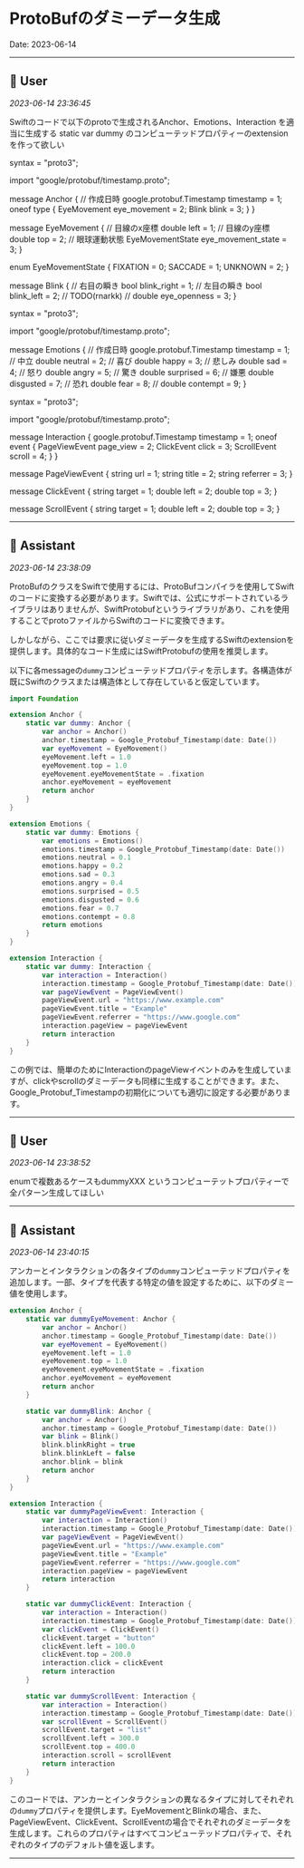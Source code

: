 # ProtoBufのダミーデータ生成

Date: 2023-06-14

---

## 👤 User
*2023-06-14 23:36:45*

Swiftのコードで以下のprotoで生成されるAnchor、Emotions、Interaction を適当に生成する static var dummy のコンピューテッドプロパティーのextension を作って欲しい

syntax = "proto3";

import "google/protobuf/timestamp.proto";

message Anchor {
  // 作成日時
  google.protobuf.Timestamp timestamp = 1;
  oneof type {
    EyeMovement eye_movement = 2;
    Blink blink = 3;
  }
}

message EyeMovement {
  // 目線のx座標
  double left = 1;
  // 目線のy座標
  double top = 2;
  // 眼球運動状態
  EyeMovementState eye_movement_state = 3;
}

enum EyeMovementState {
  FIXATION = 0;
  SACCADE = 1;
  UNKNOWN = 2;
}

message Blink {
  // 右目の瞬き
  bool blink_right = 1;
  // 左目の瞬き
  bool blink_left = 2;
  // TODO(rnarkk)
  // double eye_openness = 3;
}


syntax = "proto3";

import "google/protobuf/timestamp.proto";

message Emotions {
  // 作成日時
  google.protobuf.Timestamp timestamp = 1;
  // 中立
  double neutral = 2;
  // 喜び
  double happy = 3;
  // 悲しみ
  double sad = 4;
  // 怒り
  double angry = 5;
  // 驚き
  double surprised = 6;
  // 嫌悪
  double disgusted = 7;
  // 恐れ
  double fear = 8;
  // 
  double contempt = 9;
}

syntax = "proto3";

import "google/protobuf/timestamp.proto";

message Interaction {
  google.protobuf.Timestamp timestamp = 1;
  oneof event {
    PageViewEvent page_view = 2;
    ClickEvent click = 3;
    ScrollEvent scroll = 4;
  }
}

message PageViewEvent {
  string url = 1;
  string title = 2;
  string referrer = 3;
}

message ClickEvent {
  string target = 1;
  double left = 2;
  double top = 3;
}

message ScrollEvent {
  string target = 1;
  double left = 2;
  double top = 3;
}

---

## 🤖 Assistant
*2023-06-14 23:38:09*

ProtoBufのクラスをSwiftで使用するには、ProtoBufコンパイラを使用してSwiftのコードに変換する必要があります。Swiftでは、公式にサポートされているライブラリはありませんが、SwiftProtobufというライブラリがあり、これを使用することでprotoファイルからSwiftのコードに変換できます。

しかしながら、ここでは要求に従いダミーデータを生成するSwiftのextensionを提供します。具体的なコード生成にはSwiftProtobufの使用を推奨します。

以下に各messageの`dummy`コンピューテッドプロパティを示します。各構造体が既にSwiftのクラスまたは構造体として存在していると仮定しています。

```swift
import Foundation

extension Anchor {
    static var dummy: Anchor {
        var anchor = Anchor()
        anchor.timestamp = Google_Protobuf_Timestamp(date: Date())
        var eyeMovement = EyeMovement()
        eyeMovement.left = 1.0
        eyeMovement.top = 1.0
        eyeMovement.eyeMovementState = .fixation
        anchor.eyeMovement = eyeMovement
        return anchor
    }
}

extension Emotions {
    static var dummy: Emotions {
        var emotions = Emotions()
        emotions.timestamp = Google_Protobuf_Timestamp(date: Date())
        emotions.neutral = 0.1
        emotions.happy = 0.2
        emotions.sad = 0.3
        emotions.angry = 0.4
        emotions.surprised = 0.5
        emotions.disgusted = 0.6
        emotions.fear = 0.7
        emotions.contempt = 0.8
        return emotions
    }
}

extension Interaction {
    static var dummy: Interaction {
        var interaction = Interaction()
        interaction.timestamp = Google_Protobuf_Timestamp(date: Date())
        var pageViewEvent = PageViewEvent()
        pageViewEvent.url = "https://www.example.com"
        pageViewEvent.title = "Example"
        pageViewEvent.referrer = "https://www.google.com"
        interaction.pageView = pageViewEvent
        return interaction
    }
}
```

この例では、簡単のためにInteractionのpageViewイベントのみを生成していますが、clickやscrollのダミーデータも同様に生成することができます。また、Google_Protobuf_Timestampの初期化についても適切に設定する必要があります。

---

## 👤 User
*2023-06-14 23:38:52*

enumで複数あるケースもdummyXXX というコンピューテットプロパティーで全パターン生成してほしい

---

## 🤖 Assistant
*2023-06-14 23:40:15*

アンカーとインタラクションの各タイプの`dummy`コンピューテッドプロパティを追加します。一部、タイプを代表する特定の値を設定するために、以下のダミー値を使用します。

```swift
extension Anchor {
    static var dummyEyeMovement: Anchor {
        var anchor = Anchor()
        anchor.timestamp = Google_Protobuf_Timestamp(date: Date())
        var eyeMovement = EyeMovement()
        eyeMovement.left = 1.0
        eyeMovement.top = 1.0
        eyeMovement.eyeMovementState = .fixation
        anchor.eyeMovement = eyeMovement
        return anchor
    }

    static var dummyBlink: Anchor {
        var anchor = Anchor()
        anchor.timestamp = Google_Protobuf_Timestamp(date: Date())
        var blink = Blink()
        blink.blinkRight = true
        blink.blinkLeft = false
        anchor.blink = blink
        return anchor
    }
}

extension Interaction {
    static var dummyPageViewEvent: Interaction {
        var interaction = Interaction()
        interaction.timestamp = Google_Protobuf_Timestamp(date: Date())
        var pageViewEvent = PageViewEvent()
        pageViewEvent.url = "https://www.example.com"
        pageViewEvent.title = "Example"
        pageViewEvent.referrer = "https://www.google.com"
        interaction.pageView = pageViewEvent
        return interaction
    }

    static var dummyClickEvent: Interaction {
        var interaction = Interaction()
        interaction.timestamp = Google_Protobuf_Timestamp(date: Date())
        var clickEvent = ClickEvent()
        clickEvent.target = "button"
        clickEvent.left = 100.0
        clickEvent.top = 200.0
        interaction.click = clickEvent
        return interaction
    }

    static var dummyScrollEvent: Interaction {
        var interaction = Interaction()
        interaction.timestamp = Google_Protobuf_Timestamp(date: Date())
        var scrollEvent = ScrollEvent()
        scrollEvent.target = "list"
        scrollEvent.left = 300.0
        scrollEvent.top = 400.0
        interaction.scroll = scrollEvent
        return interaction
    }
}
```
このコードでは、アンカーとインタラクションの異なるタイプに対してそれぞれの`dummy`プロパティを提供します。EyeMovementとBlinkの場合、また、PageViewEvent、ClickEvent、ScrollEventの場合でそれぞれのダミーデータを生成します。これらのプロパティはすべてコンピューテッドプロパティで、それぞれのタイプのデフォルト値を返します。

---

